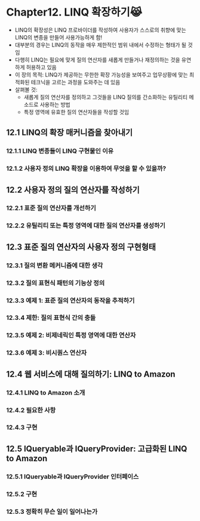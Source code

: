 # Chapter12. LINQ 확장하기😹
- LINQ의 확장성은 LINQ 프로바이더를 작성하여 사용자가 스스로의 취향에 맞는 LINQ의 변종을 만들어 사용가능하게 함!
- 대부분의 경우는 LINQ의 동작을 매우 제한적인 범위 내에서 수정하는 형태가 될 것임
- 다행히 LINQ는 필요에 맞게 질의 연산자를 새롭게 만들거나 재정의하는 것을 유연하게 허용하고 있음
- 이 장의 목적: LINQ가 제공하는 무한한 확장 가능성을 보여주고 업무상황에 맞는 최적화된 테크닉을 고르는 과정을 도와주는 데 있음
- 살펴볼 것: 
    - 새롭게 질의 연산자를 정의하고 그것들을 LINQ 질의를 간소화하는 유틸리티 메소드로 사용하는 방법
    - 특정 영역에 유효한 질의 연산자들을 작성할 것임

## 12.1 LINQ의 확장 매커니즘을 찾아내기
### 12.1.1 LINQ 변종들이 LINQ 구현물인 이유 
### 12.1.2 사용자 정의 LINQ 확장을 이용하여 무엇을 할 수 있을까?

## 12.2 사용자 정의 질의 연산자를 작성하기
### 12.2.1 표준 질의 연산자를 개선하기
### 12.2.2 유틸리티 또는 특정 영역에 대한 질의 연산자를 생성하기 

## 12.3 표준 질의 연산자의 사용자 정의 구현형태
### 12.3.1 질의 변환 메커니즘에 대한 생각
### 12.3.2 질의 표현식 패턴의 기능상 정의 
### 12.3.3 예제 1: 표준 질의 연산자의 동작을 추적하기
### 12.3.4 제한: 질의 표현식 간의 충돌
### 12.3.5 예제 2: 비제네릭인 특정 영역에 대한 연산자
### 12.3.6 예제 3: 비시퀀스 연산자

## 12.4 웹 서비스에 대해 질의하기: LINQ to Amazon
### 12.4.1 LINQ to Amazon 소개 
### 12.4.2 필요한 사항
### 12.4.3 구현

## 12.5 IQueryable과 IQueryProvider: 고급화된 LINQ to Amazon
### 12.5.1 IQueryable과 IQueryProvider 인터페이스
### 12.5.2 구현
### 12.5.3 정확히 무슨 일이 일어나는가